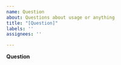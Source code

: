 ```yaml
---
name: Question
about: Questions about usage or anything
title: "[Question]"
labels: ''
assignees: ''

---
```


**Question**
